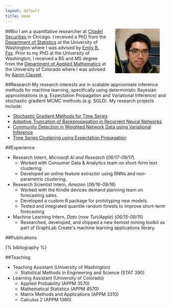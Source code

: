 ```yaml
---
layout: default
title: Home
---
```


##Bio
<img src="images/christopher_aicher_ski.jpg" alt="Christopher Aicher" align="right" style="height:140px; width:140px; margin:0px 20px">
I am a quantitative researcher at [Citadel Securities](https://www.citadelsecurities.com/) in Chicago.
I received a PhD from the [Department of Statistics](http://www.stat.washington.edu/) at the University of Washington where I was advised by [Emily B. Fox](https://www.stat.washington.edu/~ebfox/).
Prior to my PhD at the University of Washington, I received a BS and MS degree from the [Department of Applied Mathematics](https://www.colorado.edu/amath/) at the University of Colorado where I was advised by [Aaron Clauset](http://tuvalu.santafe.edu/~aaronc/).

##Research
My research interests are in scalable approximate inference methods for machine learning,
specifically using deterministic Bayesian approximations (e.g. Expectation Propagation and Variational Inference)
and stochastic gradient MCMC methods (e.g. SGLD).
My research projects include:

* [Stochastic Gradient Methods for Time Series](https://arxiv.org/abs/1810.09098)
* [Adaptive Truncation of Backpropagation in Recurrent Neural Networks](https://arxiv.org/abs/1905.07473)
* [Community Detection in Weighted Network Data using Variational Inference](https://arxiv.org/abs/1404.0431)
* [Time Series Clustering using Expectation Propagation](https://arxiv.org/abs/1807.07621)

##Experience
* Research Intern, *Microsoft AI and Research* (*06/17-09/17*)
    * Worked with Consumer Data \& Analytics team on short-form text clustering.
    * Developed an online feature extractor using RNNs and non-parametric clustering.
* Research Scientist Intern, *Amazon* (*06/16-09/16*)
    * Worked with the Kindle devices demand planning team on forecasting sales.
    * Developed a custom R package for prototyping new models.
    * Tested and integrated quantile random forests to improve short-term forecasting
* Machine Learning Intern, *Dato* (now *Turi/Apple*) (*06/15-09/15*)
    * Researched, developed, and shipped a new itemset mining toolkit as part
 of GraphLab Create's machine learning applications library.


##Publications

{% bibliography %}

<!-- See Also: [My Google Scholar Profile](https://scholar.google.com/citations?user=UWwqmrkAAAAJ&hl=en) 

##Presentations


-->

##Teaching

* Teaching Assistant (University of Washington)
    * Statistical Methods in Engineering and Science (STAT 390)
* Learning Assistant (University of Colorado)
    * Applied Probability (APPM 3570)
    * Mathematical Statistics (APPM 4570)
    * Matrix Methods and Applications (APPM 3310)
    * Calculus 2 (APPM 1360)





